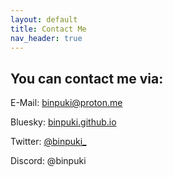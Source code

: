 ```yaml
---
layout: default
title: Contact Me
nav_header: true
---
```


## You can contact me via:
E-Mail: [binpuki@proton.me](mailto:binpuki@proton.me)

Bluesky: [binpuki.github.io](https://bsky.app/profile/binpuki.github.io)

Twitter: [@binpuki_](https://twitter.com/binpuki_)

Discord: @binpuki